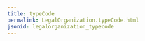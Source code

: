 ```yaml
---
title: typeCode
permalink: LegalOrganization.typeCode.html
jsonid: legalorganization_typecode
---
```

